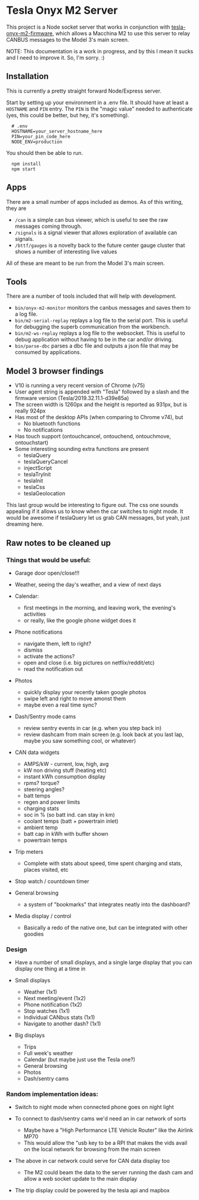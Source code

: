 # Tesla Onyx M2 Server

This project is a Node socket server that works in conjunction with [tesla-onyx-m2-firmware](https://github.com/johnmccalla/tesla-onyx-m2-firmware), which allows a Macchina M2 to use this server to relay CANBUS messages to the Model 3's main screen.

NOTE: This documentation is a work in progress, and by this I mean it sucks and I need to improve it. So, I'm sorry. :)

## Installation

This is currently a pretty straight forward Node/Express server.

Start by setting up your environment in a .env file. It should have at least a `HOSTNAME` and `PIN` entry. The `PIN` is the "magic value" needed to authenticate (yes, this could be better, but hey, it's something).

```
  # .env
  HOSTNAME=your_server_hostname_here
  PIN=your_pin_code_here
  NODE_ENV=production
```

You should then be able to run.
```
  npm install
  npm start
```

## Apps

There are a small number of apps included as demos. As of this writing, they are
  - `/can` is a simple can bus viewer, which is useful to see the raw messages coming through.
  - `/signals` is a signal viewer that allows exploration of available can signals.
  - `/bttf/gauges` is a novelty back to the future center gauge cluster that shows a number of interesting live values

All of these are meant to be run from the Model 3's main screen.

## Tools

There are a number of tools included that will help with development.

- `bin/onyx-m2-monitor` monitors the canbus messages and saves them to a log file.
- `bin/m2-serial-replay` replays a log file to the serial port. This is useful for debugging the superb communication from the workbench.
- `bin/m2-ws-replay` replays a log file to the websocket. This is useful to debug application without having to be in the car and/or driving.
- `bin/parse-dbc` parses a dbc file and outputs a json file that may be consumed by applications.

## Model 3 browser findings

  - V10 is running a very recent version of Chrome (v75)
  - User agent string is appended with "Tesla" followed by a slash and the firmware
    version (Tesla/2019.32.11.1-d39e85a)
  - The screen width is 1260px and the height is reported as 931px, but is really 924px
  - Has most of the desktop APIs (when comparing to Chrome v74), but
    - No bluetooth functions
    - No notifications
  - Has touch support (ontouchcancel, ontouchend, ontouchmove, ontouchstart)
  - Some interesting sounding extra functions are present
    - teslaQuery
    - teslaQueryCancel
    - injectScript
    - teslaTryInit
    - teslaInit
    - teslaCss
    - teslaGeolocation

This last group would be interesting to figure out. The css one sounds appealing if
it allows us to know when the car switches to night mode. It would be awesome if
teslaQuery let us grab CAN messages, but yeah, just dreaming here.

## Raw notes to be cleaned up

### Things that would be useful:

  - Garage door open/close!!!

  - Weather, seeing the day's weather, and a view of next days

  - Calendar:
    - first meetings in the morning, and leaving work, the evening's activities
    - or really, like the google phone widget does it

  - Phone notifications
    - navigate them, left to right?
    - dismiss
    - activate the actions?
    - open and close (i.e. big pictures on netflix/reddit/etc)
    - read the notification out

  - Photos
    - quickly display your recently taken google photos
    - swipe left and right to move amonst them
    - maybe even a real time sync?

  - Dash/Sentry mode cams
    - review sentry events in car (e.g. when you step back in)
    - review dashcam from main screen (e.g. look back at you last lap, maybe you saw something cool, or whatever)

  - CAN data widgets
    - AMPS/kW - current, low, high, avg
    - kW non driving stuff (heating etc)
    - instant kWh consumption display
    - rpms? torque?
    - steering angles?
    - batt temps
    - regen and power limits
    - charging stats
    - soc in % (so batt ind. can stay in km)
    - coolant temps (batt + powertrain inlet)
    - ambient temp
    - batt cap in kWh with buffer shown
    - powertrain temps

  - Trip meters
    - Complete with stats about speed, time spent charging and stats, places visited, etc

  - Stop watch / countdown timer

  - General browsing
    - a system of "bookmarks" that integrates neatly into the dashboard?

  - Media display / control
    - Basically a redo of the native one, but can be integrated with other goodies

### Design

  - Have a number of small displays, and a single large display that you can display
    one thing at a time in

  - Small displays
    - Weather (1x1)
    - Next meeting/event (1x2)
    - Phone notification (1x2)
    - Stop watches (1x1)
    - Individual CANbus stats (1x1)
    - Navigate to another dash? (1x1)

  - Big displays
    - Trips
    - Full week's weather
    - Calendar (but maybe just use the Tesla one?)
    - General browsing
    - Photos
    - Dash/sentry cams

### Random implementation ideas:

  - Switch to night mode when connected phone goes on night light

  - To connect to dash/sentry cams we'd need an in car network of sorts
    - Maybe have a "High Performance LTE Vehicle Router" like the Airlink MP70
    - This would allow the "usb key to be a RPI that makes the vids avail on
      the local network for browsing from the main screen

  - The above in car network could serve for CAN data display too
    - The M2 could beam the data to the server running the dash cam and
      allow a web socket update to the main display

  - The trip display could be powered by the tesla api and mapbox

